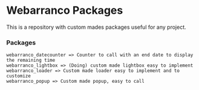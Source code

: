 # Webarranco Packages

This is a repository with custom mades packages useful for any project.

### Packages
	webarranco_datecounter => Counter to call with an end date to display the remaining time
	webarranco_lightbox => (Doing) custom made lightbox easy to implement
	webarranco_loader => Custom made loader easy to implement and to customize
	webarranco_popup => Custom made popup, easy to call

